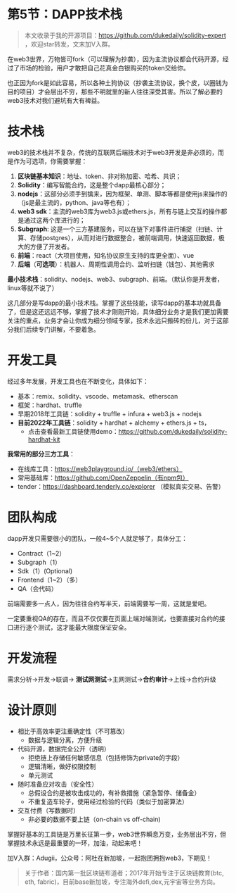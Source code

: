 # 第5节：DAPP技术栈

> 本文收录于我的开源项目：https://github.com/dukedaily/solidity-expert ，欢迎star转发，文末加V入群。

在web3世界，万物皆可fork（可以理解为抄袭），因为主流协议都会代码开源，经过了市场的检验，用户才敢把自己花真金白银购买的token交给你。

也正因为fork是如此容易，所以各种土狗协议（抄袭主流协议，换个皮，以圈钱为目的项目）才会层出不穷，那些不明就里的新人往往深受其害。所以了解必要的web3技术对我们避坑有大有裨益。

# 技术栈

web3的技术栈并不复杂，传统的互联网后端技术对于web3开发是非必须的，而是作为可选项，你需要掌握：

1. **区块链基本知识**：地址、token、非对称加密、哈希、共识；
2. **Solidity**：编写智能合约，这是整个dapp最核心部分；
3. **nodejs**：这部分必须手到擒来，因为框架、单测、脚本等都是使用js来操作的（js是最主流的，python、java等也有）；
4. **web3 sdk**：主流的web3库为web3.js或ethers.js，所有与链上交互的操作都是通过这两个库进行的；
5. **Subgraph**: 这是一个三方基建服务，可以在链下对事件进行捕捉（扫链、计算、存储postgres），从而对进行数据整合，被前端调用，快速返回数据，极大的方便了开发者。
6. **前端**：react（大项目使用，知名协议原生支持的库更全面）、vue
7. **后端**（**可选项**）：机器人、周期性调用合约、监听扫链（钱包）、其他需求



**最小技术栈**：solidity、nodejs、web3、subgraph、前端。（默认你是开发者，linux等就不说了）

这几部分是写dapp的最小技术栈。掌握了这些技能，读写dapp的基本功就具备了，但是这还远远不够，掌握了技术才刚刚开始，具体细分业务才是我们更加需要关注的重点，业务才会让你成为细分领域专家，技术永远只搬砖的份儿，对于这部分我们后续专门讲解，不要着急。



# 开发工具

经过多年发展，开发工具也在不断变化，具体如下：

- 基本：remix、solidity、vscode、metamask、etherscan
- 框架：hardhat、truffle
- 早期2018年工具链：solidity + truffle + infura + web3.js + nodejs
- **目前2022年工具链**：solidity + hardhat + alchemy + ethers.js + ts，
  - 点击查看最新工具链使用demo：https://github.com/dukedaily/solidity-hardhat-kit



**我常用的部分三方工具**：

- 在线库工具：https://web3playground.io/（web3/ethers）
- 常用基础库：https://github.com/OpenZeppelin（有npm包）
- tender：https://dashboard.tenderly.co/explorer （模拟真实交易、告警）



# 团队构成

dapp开发只需要很小的团队，一般4~5个人就足够了，具体分工：

- Contract（1~2）
- Subgraph（1）
- Sdk（1）(Optional)
- Frontend（1~2）（多）
- QA（会代码）



前端需要多一点人，因为往往合约写半天，前端需要写一周，这就是爱吧。

一定要重视QA的存在，而且不仅仅要在页面上端对端测试，也要直接对合约的接口进行逐个测试，这才能最大限度保证安全。



# 开发流程

需求分析->开发->联调-> **测试网测试**->主网测试->**合约审计**->上线->合约升级



# 设计原则

- 相比于高效率更注重确定性（不可篡改）
  - 数据与逻辑分离，方便升级
- 代码开源，数据完全公开（透明）
  - 拒绝链上存储任何敏感信息（包括修饰为private的字段）
  - 逻辑清晰，做好权限控制
  - 单元测试
- 随时准备应对攻击（安全性）
  - 总假设合约是被攻击成功的，有补救措施（紧急暂停、储备金）
  - 不重复造车轮子，使用经过检验的代码（类似于加密算法）
- 交互付费（写数据时）
  - 非必要的数据不要上链（on-chain vs off-chain)



掌握好基本的工具链是万里长征第一步，web3世界瞬息万变，业务层出不穷，但掌握技术永远是最重要的一环，加油，动起来吧！



加V入群：Adugii，公众号：阿杜在新加坡，一起抱团拥抱web3，下期见！



> 关于作者：国内第一批区块链布道者；2017年开始专注于区块链教育(btc, eth, fabric)，目前base新加坡，专注海外defi,dex,元宇宙等业务方向。
